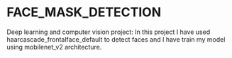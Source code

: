 # FACE_MASK_DETECTION
Deep learning and computer vision project:
In this project I have used haarcascade_frontalface_default to detect faces and I have train my model using mobilenet_v2 architecture. 
